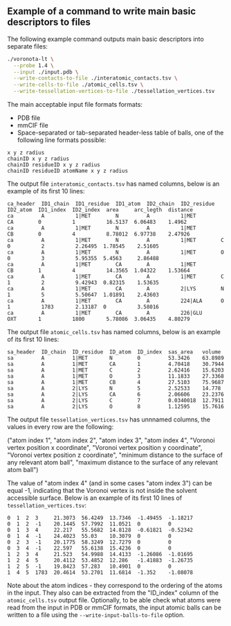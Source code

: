 ## Example of a command to write main basic descriptors to files

The following example command outputs main basic descriptors into separate files:

```bash
./voronota-lt \
  --probe 1.4 \
  --input ./input.pdb \
  --write-contacts-to-file ./interatomic_contacts.tsv \
  --write-cells-to-file ./atomic_cells.tsv \
  --write-tessellation-vertices-to-file ./tessellation_vertices.tsv
```

The main acceptable input file formats formats:

* PDB file
* mmCIF file
* Space-separated or tab-separated header-less table of balls, one of the following line formats possible:

```
x y z radius
chainID x y z radius
chainID residueID x y z radius
chainID residueID atomName x y z radius
```

The output file `interatomic_contacts.tsv` has named columns, below is an example of its first 10 lines:

```
ca_header  ID1_chain  ID1_residue  ID1_atom  ID2_chain  ID2_residue  ID2_atom  ID1_index  ID2_index  area     arc_legth  distance
ca         A          1|MET        N         A          1|MET        CA        0          1          16.5137  6.06483    1.4962
ca         A          1|MET        N         A          1|MET        CB        0          4          8.78012  6.97738    2.47926
ca         A          1|MET        N         A          1|MET        C         0          2          2.26495  1.78545    2.51605
ca         A          1|MET        N         A          1|MET        O         0          3          5.95355  5.4563     2.86488
ca         A          1|MET        CA        A          1|MET        CB        1          4          14.3565  1.04322    1.53664
ca         A          1|MET        CA        A          1|MET        C         1          2          9.42943  0.82315    1.53635
ca         A          1|MET        CA        A          2|LYS        N         1          5          5.50647  1.01891    2.43603
ca         A          1|MET        CA        A          224|ALA      O         1          1783       2.13187  0          3.58016
ca         A          1|MET        CA        A          226|GLU      OXT       1          1800       5.78086  3.06435    4.80279
```

The output file `atomic_cells.tsv` has named columns, below is an example of its first 10 lines:

```
sa_header  ID_chain  ID_residue  ID_atom  ID_index  sas_area   volume
sa         A         1|MET       N        0         53.3426    63.8989
sa         A         1|MET       CA       1         4.70418    30.7944
sa         A         1|MET       C        2         2.62416    15.6203
sa         A         1|MET       O        3         11.1833    27.3368
sa         A         1|MET       CB       4         27.5103    75.9687
sa         A         2|LYS       N        5         2.52533    14.778
sa         A         2|LYS       CA       6         2.06606    23.2376
sa         A         2|LYS       C        7         0.0340018  12.7911
sa         A         2|LYS       O        8         1.12595    15.7616
```

The output file `tessellation_vertices.tsv` has unnnamed columns,
the values in every row are the following:

("atom index 1", "atom index 2", "atom index 3", "atom index 4", "Voronoi vertex position x coordinate", "Voronoi vertex position y coordinate", "Voronoi vertex position z coordinate", "minimum distance to the surface of any relevant atom ball", "maximum distance to the surface of any relevant atom ball")

The value of "atom index 4" (and in some cases "atom index 3") can be equal -1, indicating that the Voronoi vertex is not inside the solvent accessible surface.
Below is an example of its first 10 lines of `tessellation_vertices.tsv`:

```
0  1  2  3     21.3073  56.4249  13.7346  -1.49455  -1.18217
0  1  2  -1    20.1445  57.7992  11.0521  0         0
0  1  3  4     22.217   55.5682  14.8128  -0.61821  -0.52342
0  1  4  -1    24.4023  55.03    10.3079  0         0
0  2  3  -1    20.1775  58.3249  12.7279  0         0
0  3  4  -1    22.597   55.6138  15.4236  0         0
1  2  3  4     21.523   54.9988  14.4133  -1.26086  -1.01695
1  2  4  5     20.4112  53.4852  12.286   -1.41883  -1.26735
1  2  5  -1    19.8423  57.283   10.4901  0         0
1  4  5  1783  20.4614  53.2701  11.6814  -1.352    -1.08078
```

Note about the atom indices - they correspond to the ordering of the atoms in the input.
They also can be extracted from the "ID_index" column of the `atomic_cells.tsv` output file.
Optionally, to be able check what atoms were read from the input in PDB or mmCIF formats,
the input atomic balls can be written to a file using the `--write-input-balls-to-file` option.

